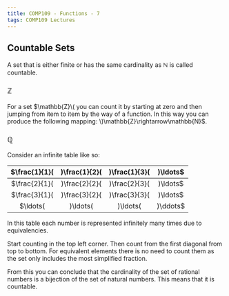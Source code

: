 ```yaml
---
title: COMP109 - Functions - 7
tags: COMP109 Lectures
---
```

## Countable Sets
A set that is either finite or has the same cardinality as $\mathbb{N}$ is called countable.

### $\mathbb{Z}$
For a set $\mathbb{Z}\( you can count it by starting at zero and then jumping from item to item by the way of a function. In this way you can produce the following mapping: \)\mathbb{Z}\rightarrow\mathbb{N}$.

### $\mathbb{Q}$
Consider an infinite table like so:

| $\frac{1}{1}\( | \)\frac{1}{2}\( | \)\frac{1}{3}\( | \)\ldots$ |
| :-: | :-:| :-:| :-: |
| $\frac{2}{1}\( | \)\frac{2}{2}\( | \)\frac{2}{3}\( | \)\ldots$ |
| $\frac{3}{1}\( | \)\frac{3}{2}\( | \)\frac{3}{3}\( | \)\ldots$ |
| $\ldots\( | \)\ldots\(| \)\ldots\( | \)\ddots$ |

In this table each number is represented infinitely many times due to equivalencies.

Start counting in the top left corner. Then count from the first diagonal from top to bottom. For equivalent elements there is no need to count them as the set only includes the most simplified fraction. 

From this you can conclude that the cardinality of the set of rational numbers is a bijection of the set of natural numbers. This means that it is countable.